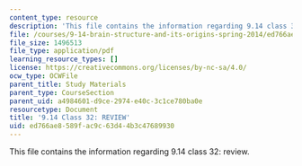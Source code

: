 ```yaml
---
content_type: resource
description: 'This file contains the information regarding 9.14 class 32: review.'
file: /courses/9-14-brain-structure-and-its-origins-spring-2014/ed766ae8589fac9c63d44b3c47689930_MIT9_14S14_Lec31_review.pdf
file_size: 1496513
file_type: application/pdf
learning_resource_types: []
license: https://creativecommons.org/licenses/by-nc-sa/4.0/
ocw_type: OCWFile
parent_title: Study Materials
parent_type: CourseSection
parent_uid: a4984601-d9ce-2974-e40c-3c1ce780ba0e
resourcetype: Document
title: '9.14 Class 32: REVIEW'
uid: ed766ae8-589f-ac9c-63d4-4b3c47689930
---
```

This file contains the information regarding 9.14 class 32: review.